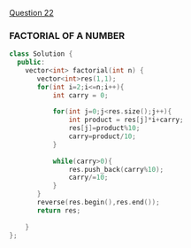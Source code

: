<a href="https://practice.geeksforgeeks.org/problems/factorials-of-large-numbers/0">Question 22</a>

### FACTORIAL OF A NUMBER

```cpp
class Solution {
  public:
    vector<int> factorial(int n) {
       vector<int>res(1,1);
       for(int i=2;i<=n;i++){
           int carry = 0;
           
           for(int j=0;j<res.size();j++){
               int product = res[j]*i+carry;
               res[j]=product%10;
               carry=product/10;
           }
           
           while(carry>0){
               res.push_back(carry%10);
               carry/=10;
           }
       }
       reverse(res.begin(),res.end());
       return res;
        
    }
};
```
